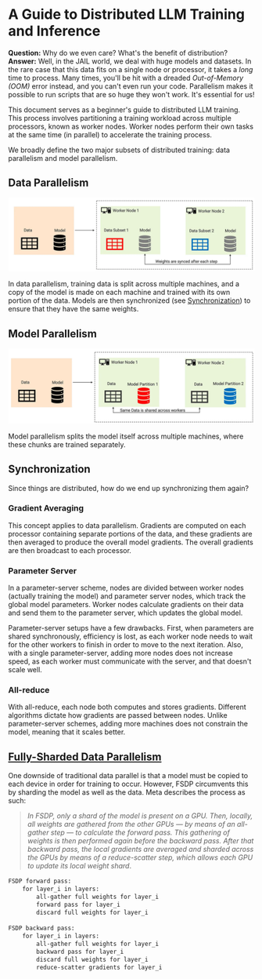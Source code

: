 # A Guide to Distributed LLM Training and Inference

**Question:** Why do we even care? What's the benefit of distribution? 
**Answer:** Well, in the JAIL world, we deal with huge models and datasets. In the rare case that this data fits on a single node or processor, it takes a *long* time to process. Many times, you'll be hit with a dreaded *Out-of-Memory (OOM)* error instead, and you can't even run your code. Parallelism makes it possible to run scripts that are so huge they won't work. It's essential for us!

This document serves as a beginner's guide to distributed LLM training. This process involves partitioning a training workload across multiple processors, known as worker nodes. Worker nodes perform their own tasks at the same time (in parallel) to accelerate the training process.

We broadly define the two major subsets of distributed training: data parallelism and model parallelism.

## Data Parallelism

![data parallelism](images/dataparallelism.webp "Data Parallelism")

In data parallelism, training data is split across multiple machines, and a copy of the model is made on each machine and trained with its own portion of the data. Models are then synchronized (see [Synchronization](#synchronization)) to ensure that they have the same weights.

## Model Parallelism

![model parallelism](images/modelparallelism.webp "Model Parallelism")

Model parallelism splits the model itself across multiple machines, where these chunks are trained separately. 

## Synchronization
Since things are distributed, how do we end up synchronizing them again? 

### Gradient Averaging
This concept applies to data parallelism. Gradients are computed on each processor containing separate portions of the data, and these gradients are then averaged to produce the overall model gradients. The overall gradients are then broadcast to each processor. 

### Parameter Server
In a parameter-server scheme, nodes are divided between worker nodes (actually training the model) and parameter server nodes, which track the global model parameters. Worker nodes calculate gradients on their data and send them to the parameter server, which updates the global model.

Parameter-server setups have a few drawbacks. First, when parameters are shared synchronously, efficiency is lost, as each worker node needs to wait for the other workers to finish in order to move to the next iteration. Also, with a single parameter-server, adding more nodes does not increase speed, as each worker must communicate with the server, and that doesn't scale well.

### All-reduce
With all-reduce, each node both computes and stores gradients. Different algorithms dictate how gradients are passed between nodes. Unlike parameter-server schemes, adding more machines does not constrain the model, meaning that it scales better.

## [Fully-Sharded Data Parallelism](https://engineering.fb.com/2021/07/15/open-source/fsdp/)
One downside of traditional data parallel is that a model must be copied to each device in order for training to occur. However, FSDP circumvents this by sharding the model as well as the data. Meta describes the process as such:

>*In FSDP, only a shard of the model is present on a GPU. Then, locally, all weights are gathered from the other GPUs — by means of an all-gather step — to calculate the forward pass. This gathering of weights is then performed again before the backward pass. After that backward pass, the local gradients are averaged and sharded across the GPUs by means of a reduce-scatter step, which allows each GPU to update its local weight shard*.

```
FSDP forward pass:
    for layer_i in layers:
        all-gather full weights for layer_i
        forward pass for layer_i
        discard full weights for layer_i

FSDP backward pass:
    for layer_i in layers:
        all-gather full weights for layer_i
        backward pass for layer_i
        discard full weights for layer_i
        reduce-scatter gradients for layer_i
```
